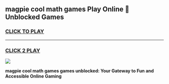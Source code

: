 
## magpie cool math games Play Online 👋 Unblocked Games
<h3>
<a href="https://news.freeplayer.one?title=magpie_cool_math_games&ref=17CMG">CLICK TO PLAY</a></h3>
<hr>

<h3>
<a href="https://news.freeplayer.one?title=magpie_cool_math_games&ref=17CMG">CLICK 2 PLAY</a>
  
</h3>

<a href="https://news.freeplayer.one?title=magpie_cool_math_games&ref=17CMG/"><img src="https://clearcache.store/games.png"></a>


**magpie cool math games games unblocked: Your Gateway to Fun and Accessible Online Gaming**
